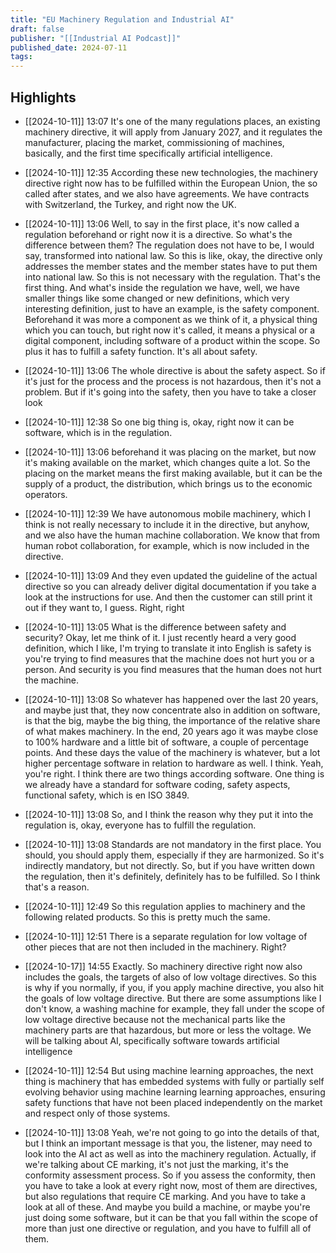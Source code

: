 ```yaml
---
title: "EU Machinery Regulation and Industrial AI"
draft: false
publisher: "[[Industrial AI Podcast]]"
published_date: 2024-07-11
tags:
---
```



## Highlights
* [[2024-10-11]] 13:07  It's one of the many regulations places, an existing machinery directive, it will apply from January 2027, and it regulates the manufacturer, placing the market, commissioning of machines, basically, and the first time specifically artificial intelligence.

* [[2024-10-11]] 12:35  According these new technologies, the machinery directive right now has to be fulfilled within the European Union, the so called after states, and we also have agreements. We have contracts with Switzerland, the Turkey, and right now the UK.

* [[2024-10-11]] 13:06  Well, to say in the first place, it's now called a regulation beforehand or right now it is a directive. So what's the difference between them? The regulation does not have to be, I would say, transformed into national law. So this is like, okay, the directive only addresses the member states and the member states have to put them into national law. So this is not necessary with the regulation. That's the first thing. And what's inside the regulation we have, well, we have smaller things like some changed or new definitions, which very interesting definition, just to have an example, is the safety component. Beforehand it was more a component as we think of it, a physical thing which you can touch, but right now it's called, it means a physical or a digital component, including software of a product within the scope. So plus it has to fulfill a safety function. It's all about safety.

* [[2024-10-11]] 13:06  The whole directive is about the safety aspect. So if it's just for the process and the process is not hazardous, then it's not a problem. But if it's going into the safety, then you have to take a closer look

* [[2024-10-11]] 12:38  So one big thing is, okay, right now it can be software, which is in the regulation.

* [[2024-10-11]] 13:06  beforehand it was placing on the market, but now it's making available on the market, which changes quite a lot. So the placing on the market means the first making available, but it can be the supply of a product, the distribution, which brings us to the economic operators.

* [[2024-10-11]] 12:39  We have autonomous mobile machinery, which I think is not really necessary to include it in the directive, but anyhow, and we also have the human machine collaboration. We know that from human robot collaboration, for example, which is now included in the directive.

* [[2024-10-11]] 13:09  And they even updated the guideline of the actual directive so you can already deliver digital documentation if you take a look at the instructions for use. And then the customer can still print it out if they want to, I guess. Right, right

* [[2024-10-11]] 13:05  What is the difference between safety and security? Okay, let me think of it. I just recently heard a very good definition, which I like, I'm trying to translate it into English is safety is you're trying to find measures that the machine does not hurt you or a person. And security is you find measures that the human does not hurt the machine.

* [[2024-10-11]] 13:08  So whatever has happened over the last 20 years, and maybe just that, they now concentrate also in addition on software, is that the big, maybe the big thing, the importance of the relative share of what makes machinery. In the end, 20 years ago it was maybe close to 100% hardware and a little bit of software, a couple of percentage points. And these days the value of the machinery is whatever, but a lot higher percentage software in relation to hardware as well. I think. Yeah, you're right. I think there are two things according software. One thing is we already have a standard for software coding, safety aspects, functional safety, which is en ISO 3849.

* [[2024-10-11]] 13:08  So, and I think the reason why they put it into the regulation is, okay, everyone has to fulfill the regulation.

* [[2024-10-11]] 13:08  Standards are not mandatory in the first place. You should, you should apply them, especially if they are harmonized. So it's indirectly mandatory, but not directly. So, but if you have written down the regulation, then it's definitely, definitely has to be fulfilled. So I think that's a reason.

* [[2024-10-11]] 12:49  So this regulation applies to machinery and the following related products. So this is pretty much the same.

* [[2024-10-11]] 12:51  There is a separate regulation for low voltage of other pieces that are not then included in the machinery. Right?

* [[2024-10-17]] 14:55  Exactly. So machinery directive right now also includes the goals, the targets of also of low voltage directives. So this is why if you normally, if you, if you apply machine directive, you also hit the goals of low voltage directive. But there are some assumptions like I don't know, a washing machine for example, they fall under the scope of low voltage directive because not the mechanical parts like the machinery parts are that hazardous, but more or less the voltage. We will be talking about AI, specifically software towards artificial intelligence

* [[2024-10-11]] 12:54  But using machine learning approaches, the next thing is machinery that has embedded systems with fully or partially self evolving behavior using machine learning learning approaches, ensuring safety functions that have not been placed independently on the market and respect only of those systems.

* [[2024-10-11]] 13:08  Yeah, we're not going to go into the details of that, but I think an important message is that you, the listener, may need to look into the AI act as well as into the machinery regulation. Actually, if we're talking about CE marking, it's not just the marking, it's the conformity assessment process. So if you assess the conformity, then you have to take a look at every right now, most of them are directives, but also regulations that require CE marking. And you have to take a look at all of these. And maybe you build a machine, or maybe you're just doing some software, but it can be that you fall within the scope of more than just one directive or regulation, and you have to fulfill all of them.

